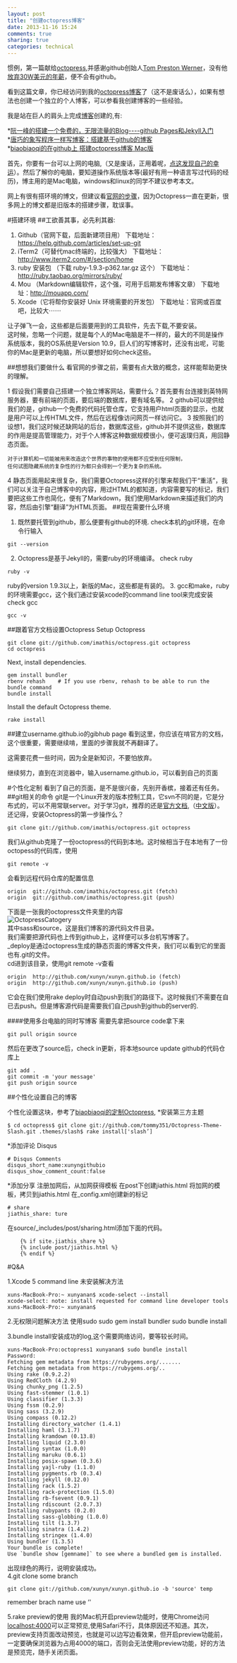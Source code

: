 ```yaml
---
layout: post
title: "创建octopress博客"
date: 2013-11-16 15:24
comments: true
sharing: true
categories: technical
---
```

惯例，第一篇献给[octopress](http://octopress.org/),并感谢github创始人[Tom Preston Werner](http://tom.preston-werner.com/)，没有他[放弃30W美元的年薪](http://tom.preston-werner.com/2008/10/18/how-i-turned-down-300k.html)，便不会有github。

看到这篇文章，你已经访问到我的[octopress博客](http://xunyanan.com)了（这不是废话么），如果有想法也创建一个独立的个人博客，可以参看我创建博客的一些经验。

我是站在巨人的肩头上完成[博客](http://xunyanan.com)创建的,有:

*[阮一峰的搭建一个免费的，无限流量的Blog----github Pages和Jekyll入门](http://www.ruanyifeng.com/blog/2012/08/blogging_with_jekyll.html)  
*[唐巧的象写程序一样写博客：搭建基于github的博客](http://blog.devtang.com/blog/2012/02/10/setup-blog-based-on-github/)  
*[biaobiaoqi的在github上
搭建octopress博客 Mac版](http://biaobiaoqi.me/blog/2013/03/21/building-octopress-in-github-mac/)

首先，你要有一台可以上网的电脑,（又是废话，正用着呢，[点这发现自己的幸运](http://www.comp-on.org)）。然后了解你的电脑，要知道操作系统版本等(最好有用一种语言写过代码的经历)，博主用的是Mac电脑，windows和linux的同学不建议参考本文。   

网上有很有搭环境的博文，但建议看[官网的步骤](http://octopress.org/docs/setup/)，因为Octopress一直在更新，很多网上的博文都是旧版本的搭建步骤，耽误事。

<!-- more -->
#搭建环境
##工欲善其事，必先利其器:
1. Github（官网下载，后面新建项目用） 
下载地址：https://help.github.com/articles/set-up-git
2. iTerm2（可替代mac终端的，比较强大）
下载地址：http://www.iterm2.com/#/section/home
3. ruby 安装包 （下载 ruby-1.9.3-p362.tar.gz 这个）
下载地址：http://ruby.taobao.org/mirrors/ruby/
4. Mou （Markdown编辑软件，这个强，可用于后期发布博客文章）
下载地址：http://mouapp.com/
5. Xcode（它将帮你安装好 Unix 环境需要的开发包）
下载地址：官网或百度吧，比较大⋯⋯

让子弹飞一会，这些都是后面要用到的工具软件，先去下载,不要安装。  
这时候，忽略一个问题，就是每个人的Mac电脑是不一样的，最大的不同是操作系统版本，我的OS系统是Version 10.9，巨人们的写博客时，还没有出呢，可能你的Mac是更新的电脑，所以要想好如何check这些。  

##想想我们要做什么
看官网的步骤之前，需要有点大致的概念，这样能帮助更快的理解。

1 假设我们需要自己搭建一个独立博客网站，需要什么？首先要有台连接到英特网服务器，要有前端的页面，要后端的数据库，要有域名等。
2 github可以提供给我们的是，github一个免费的代码托管仓库，它支持用户html页面的显示，也就是用户可以上传HTML文件，然后在远程像访问网页一样访问它。
3 按照我们的设想1，我们这时候还缺网站的后台，数据库这些，github并不提供这些，数据库的作用是提高管理能力，对于个人博客这种数据规模很小，便可返璞归真，用回静态页面。
```
对于计算机和一切能被用来改造这个世界的事物的使用都不应受到任何限制，
任何试图隐藏系统的复杂性的行为都只会得到一个更为复杂的系统。
```
4 静态页面用起来很复杂，我们需要Octopress这样的引擎来帮我们干“重活”，我们可以关注于自己博客中的内容，用过HTML的都知道，内容需要写<html></html>的标记，我们要把这些工作也简化，便有了Markdown，我们使用Markdown来描述我们的内容，然后由引擎“翻译”为HTML页面。
##现在需要什么环境
1. 既然要托管到github，那么便要有github的环境.
check本机的git环境，在命令行输入
```
git --version
```
2. Octopress是基于Jekyll的，需要ruby的环境编译。
check ruby
```
ruby -v
```
ruby的version 1.9.3以上，新版的Mac，这些都是有装的。
3. gcc和make，ruby的环境需要gcc，这个我们通过安装xcode的command line tool来完成安装
check gcc
```
gcc -v
```

##跟着官方文档设置Octopress
Setup Octopress
```
git clone git://github.com/imathis/octopress.git octopress
cd octopress
```
Next, install dependencies.
```
gem install bundler
rbenv rehash    # If you use rbenv, rehash to be able to run the bundle command
bundle install
```
Install the default Octopress theme.
```
rake install
```
##建立username.github.io的gibhub page
看到这里，你应该在啃官方的文档，这个很重要，需要继续啃，里面的步骤我就不再翻译了。

这需要花费一些时间，因为全是新知识，不要怕放弃。

继续努力，直到在浏览器中，输入username.github.io，可以看到自己的页面

#个性化定制
看到了自己的页面，是不是很兴奋，先别开香槟，接着还有任务。
##git相关的命令
git是一个Linux开发的版本控制工具，它svn不同的是，它是分布式的，可以不用常联server。对于学习git，推荐的还是[官方文档](http://gitref.org),（[中文版](http://gitbook.liuhui998.com/7_3.html)）。
还记得，安装Octopress的第一步操作么？  
```
git clone git://github.com/imathis/octopress.git octopress
```
我们从github克隆了一份octopress的代码到本地。这时候相当于在本地有了一份octopess的代码库，使用
```
git remote -v
```
会看到远程代码仓库的配置信息
```
origin	git://github.com/imathis/octopress.git (fetch)
origin	git://github.com/imathis/octopress.git (push)
```
下面是一张我的octopress文件夹里的内容  
![OctopressCatogery](http://xunyn.github.io/images/blog/OctopressCatogery.png)  
其中sass和source，这是我们博客的源代码文件目录。  
我们需要把源代码也上传到github上，这样便可以多台机写博客了。  
_deploy是通过octopress生成的静态页面的博客文件夹，我们可以看到它的里面也有.git的文件。  
cd进到该目录，使用git remote -v查看
```
origin	http://github.com/xunyn/xunyn.github.io (fetch)
origin	http://github.com/xunyn/xunyn.github.io (push)
```
它会在我们使用rake deploy时自动push到我们的路径下。这时候我们不需要在自已去push。但是博客源代码是需要我们自己push到github的server的.

####使用多台电脑的同时写博客
需要先拿把source code拿下来
```
git pull origin source
```
然后在更改了source后，check in更新，将本地source update github的代码仓库上
```
git add .
git commit -m 'your message'
git push origin source
```
##个性化设置自己的博客

个性化设置这块，参考了[biaobiaoqi的定制Octopress](http://biaobiaoqi.me/blog/2013/07/10/decorate-octopress/),
*安装第三方主题
```
$ cd octopress$ git clone git://github.com/tommy351/Octopress-Theme-Slash.git .themes/slash$ rake install['slash’] 
```
*添加评论
Disqus
```
# Disqus Comments
disqus_short_name:xunyngithubio
disqus_show_comment_count:false
```

*添加分享
注册加网后，从加网获得模板
在post下创建jiathis.html
将加网的模板，拷贝到jiathis.html
在_config.xml创建新的标记

```
# share
jiathis_share: ture

```

在source/_includes/post/sharing.html添加下面的代码。
```
    {% if site.jiathis_share %}
    {% include post/jiathis.html %}
    {% endif %}
```

#Q&A


1.Xcode 5 command line 未安装解决方法
```
xuns-MacBook-Pro:~ xunyanan$ xcode-select --install
xcode-select: note: install requested for command line developer tools
xuns-MacBook-Pro:~ xunyanan$ 
```
2.无权限问题解决方法
使用sudo
sudo gem install bundler
sudo bundle install
 
3.bundle install安装成功的log,这个需要网络访问，要等较长时间。
```
xuns-MacBook-Pro:octopress1 xunyanan$ sudo bundle install
Password:
Fetching gem metadata from https://rubygems.org/.......
Fetching gem metadata from https://rubygems.org/..
Using rake (0.9.2.2)
Using RedCloth (4.2.9)
Using chunky_png (1.2.5)
Using fast-stemmer (1.0.1)
Using classifier (1.3.3)
Using fssm (0.2.9)
Using sass (3.2.9)
Using compass (0.12.2)
Installing directory_watcher (1.4.1)
Installing haml (3.1.7)
Installing kramdown (0.13.8)
Installing liquid (2.3.0)
Installing syntax (1.0.0)
Installing maruku (0.6.1)
Installing posix-spawn (0.3.6)
Installing yajl-ruby (1.1.0)
Installing pygments.rb (0.3.4)
Installing jekyll (0.12.0)
Installing rack (1.5.2)
Installing rack-protection (1.5.0)
Installing rb-fsevent (0.9.1)
Installing rdiscount (2.0.7.3)
Installing rubypants (0.2.0)
Installing sass-globbing (1.0.0)
Installing tilt (1.3.7)
Installing sinatra (1.4.2)
Installing stringex (1.4.0)
Using bundler (1.3.5)
Your bundle is complete!
Use `bundle show [gemname]` to see where a bundled gem is installed. 
```
出现绿色的两行，说明安装成功。  
4.git clone some branch
```
git clone git://github.com/xunyn/xunyn.github.io -b 'source' temp 
```
remember  brach name use ‘'

5.rake preview的使用
我的Mac机开启preview功能时，使用Chrome访问[localhost:4000](http://localhost:4000)可以正常预览,使用Safari不行，具体原因还不知道。其次，preview支持页面改动预览，也就是可以边写边看效果，但开启preview功能前，一定要确保浏览器为占用4000的端口，否则会无法使用preview功能，好的方法是预览完，随手关闭页面。


